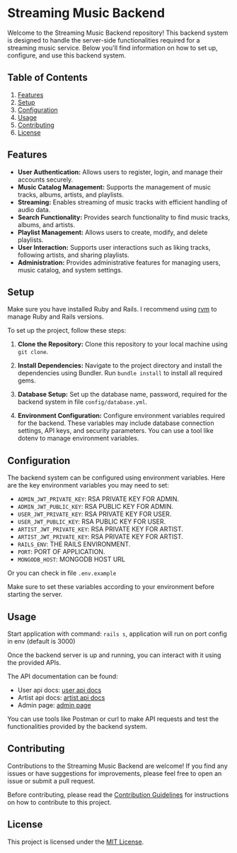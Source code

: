 # Streaming Music Backend

Welcome to the Streaming Music Backend repository! This backend system is designed to handle the server-side functionalities required for a streaming music service. Below you'll find information on how to set up, configure, and use this backend system.

## Table of Contents

1. [Features](#features)
2. [Setup](#setup)
3. [Configuration](#configuration)
4. [Usage](#usage)
5. [Contributing](#contributing)
6. [License](#license)

## Features

- **User Authentication:** Allows users to register, login, and manage their accounts securely.
- **Music Catalog Management:** Supports the management of music tracks, albums, artists, and playlists.
- **Streaming:** Enables streaming of music tracks with efficient handling of audio data.
- **Search Functionality:** Provides search functionality to find music tracks, albums, and artists.
- **Playlist Management:** Allows users to create, modify, and delete playlists.
- **User Interaction:** Supports user interactions such as liking tracks, following artists, and sharing playlists.
- **Administration:** Provides administrative features for managing users, music catalog, and system settings.

## Setup

Make sure you have installed Ruby and Rails. I recommend using [rvm](https://github.com/rvm/rvm) to manage Ruby and Rails versions.

To set up the project, follow these steps:

1. **Clone the Repository:** Clone this repository to your local machine using `git clone`.

2. **Install Dependencies:** Navigate to the project directory and install the dependencies using Bundler. Run `bundle install` to install all required gems.

3. **Database Setup:** Set up the database name, password, required for the backend system in file `config/database.yml`.

4. **Environment Configuration:** Configure environment variables required for the backend. These variables may include database connection settings, API keys, and security parameters. You can use a tool like dotenv to manage environment variables.

## Configuration

The backend system can be configured using environment variables. Here are the key environment variables you may need to set:

- `ADMIN_JWT_PRIVATE_KEY`: RSA PRIVATE KEY FOR ADMIN.
- `ADMIN_JWT_PUBLIC_KEY`: RSA PUBLIC KEY FOR ADMIN.
- `USER_JWT_PRIVATE_KEY`: RSA PRIVATE KEY FOR USER.
- `USER_JWT_PUBLIC_KEY`: RSA PUBLIC KEY FOR USER.
- `ARTIST_JWT_PRIVATE_KEY`: RSA PRIVATE KEY FOR ARTIST.
- `ARTIST_JWT_PRIVATE_KEY`: RSA PRIVATE KEY FOR ARTIST.
- `RAILS_ENV`: THE RAILS ENVIRONMENT.
- `PORT`: PORT OF APPLICATION.
- `MONGODB_HOST`: MONGODB HOST URL

Or you can check in file `.env.example`

Make sure to set these variables according to your environment before starting the server.

## Usage
Start application with command: `rails s`, application will run on port config in env (default is 3000)

Once the backend server is up and running, you can interact with it using the provided APIs. 

The API documentation can be found:
- User api docs: [user api docs](localhost:3000/user-api-docs)
- Artist api docs: [artist api docs](localhost:3000/artist-api-docs)
- Admin page: [admin page](localhost:3000/admin)

You can use tools like Postman or curl to make API requests and test the functionalities provided by the backend system.

## Contributing

Contributions to the Streaming Music Backend are welcome! If you find any issues or have suggestions for improvements, please feel free to open an issue or submit a pull request.

Before contributing, please read the [Contribution Guidelines](CONTRIBUTING.md) for instructions on how to contribute to this project.

## License

This project is licensed under the [MIT License](LICENSE).
